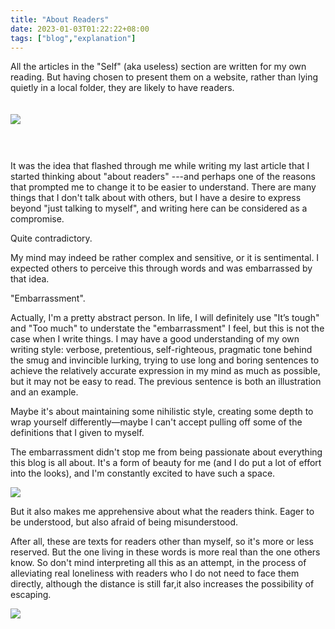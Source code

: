 ```yaml
---
title: "About Readers"
date: 2023-01-03T01:22:22+08:00
tags: ["blog","explanation"]
---
```


All the articles in the "Self" (aka useless) section are written for my own reading. But having chosen to present them on a website, rather than lying quietly in a local folder, they are likely to have readers.

<img style = "margin-top : 20px; margin-bottom: 44px;" src = "https://gcore.jsdelivr.net/gh/AlexLiu2022/resources/img/a-website-on-the-internet.jpg" />

It was the idea that flashed through me while writing my last article that I started thinking about "about readers" ---and perhaps one of the reasons that prompted me to change it to be easier to understand. There are many things that I don't talk about with others, but I have a desire to express beyond "just talking to myself", and writing here can be considered as a compromise.

Quite contradictory.

My mind may indeed be rather complex and sensitive, or it is sentimental. I expected others to perceive this through words and was embarrassed by that idea.

"Embarrassment".

Actually, I'm a pretty abstract person. In life, I will definitely use "It’s tough" and "Too much" to understate the "embarrassment" I feel, but this is not the case when I write things. I may have a good understanding of my own writing style: verbose, pretentious, self-righteous, pragmatic tone behind the smug and invincible lurking, trying to use long and boring sentences to achieve the relatively accurate expression in my mind as much as possible, but it may not be easy to read. The previous sentence is both an illustration and an example.

Maybe it's about maintaining some nihilistic style, creating some depth to wrap yourself differently—maybe I can't accept pulling off some of the definitions that I given to myself.

The embarrassment didn't stop me from being passionate about everything this blog is all about. It's a form of beauty for me (and I do put a lot of effort into the looks), and I'm constantly excited to have such a space.

![](https://gcore.jsdelivr.net/gh/AlexLiu2022/resources/img/oxygen-not-included.png)


But it also makes me apprehensive about what the readers think. Eager to be understood, but also afraid of being misunderstood.

After all, these are texts for readers other than myself, so it's more or less reserved. But the one living in these words is more real than the one others know. So don't mind interpreting all this as an attempt, in the process of alleviating real loneliness with readers who I do not need to face them directly, although the distance is still far,it also increases the possibility of escaping.

![](https://gcore.jsdelivr.net/gh/AlexLiu2022/resources/img/night-sky.jpg)


 
